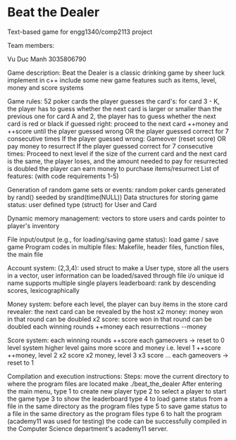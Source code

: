 Beat the Dealer
=====================
Text-based game for engg1340/comp2113 project

Team members:

Vu Duc Manh 3035806790

Game description:
  Beat the Dealer is a classic drinking game by sheer luck
  implement in c++
  include some new game features such as items, level, money and score systems

Game rules:
  52 poker cards 
  the player guesses the card's:
  for card 3 - K, the player has to guess whether the next card is larger or smaller than the previous one
  for card A and 2, the player has to guess whether the next card is red or black
  if guessed right:
  proceed to the next card
  ++money and ++score
  until the player guessed wrong OR the player guessed correct for 7 consecutive times
  If the player guessed wrong:
  Gameover (reset score) OR pay money to resurrect
  If the player guessed correct for 7 consecutive times:
  Proceed to next level
  if the size of the current card and the next card is the same, the player loses, and the amount needed to pay for resurrected is doubled
  the player can earn money to purchase items/resurrect
  List of features: (with code requirements 1-5)

Generation of random game sets or events:
  random poker cards generated by rand() seeded by srand(time(NULL))
  Data structures for storing game status:
  user defined type (struct) for User and Card

Dynamic memory management:
  vectors to store users and cards
  pointer to player's inventory

File input/output (e.g., for loading/saving game status):
  load game / save game
  Program codes in multiple files:
  Makefile, header files, function files, the main file

Account system:
  (2,3,4): used struct to make a User type, store all the users in a vector, user information can be loaded/saved through file i/o
  unique id name
  supports multiple single players
  leaderboard: rank by descending scores, lexicographically

Money system:
  before each level, the player can buy items in the store
  card revealer: the next card can be revealed by the host
  x2 money: money won in that round can be doubled
  x2 score: score won in that round can be doubled
  each winning rounds ++money
  each resurrections --money

Score system:
  each winning rounds ++score
  each gameovers -> reset to 0
  level system
  higher level gains more score and money
  i.e. level 1 ++score ++money, level 2 x2 score x2 money, level 3 x3 score ...
  each gameovers -> reset to 1

Compilation and execution instructions:
 Steps:
  move the current directory to where the program files are located
  make
  ./beat_the_dealer
  After entering the main menu, type 1 to create new player
   type 2 to select a player to start the game
   type 3 to show the leaderboard
   type 4 to load game status from a file in the same directory as the program files
   type 5 to save game status to a file in the same directory as the program files
   type 6 to halt the program
   (academy11 was used for testing) the code can be successfully compiled in the Computer Science department's academy11 server.
